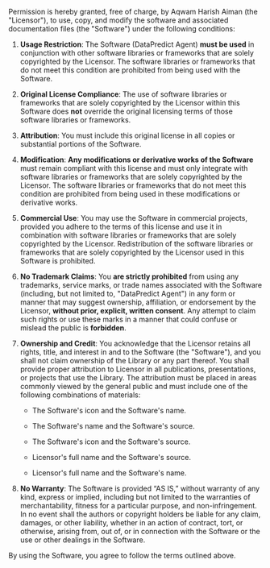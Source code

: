 Permission is hereby granted, free of charge, by Aqwam Harish Aiman (the "Licensor"), to use, copy, and modify the software and associated documentation files (the "Software") under the following conditions:

1. **Usage Restriction**: The Software (DataPredict Agent) **must be used** in conjunction with other software libraries or frameworks that are solely copyrighted by the Licensor. The software libraries or frameworks that do not meet this condition are prohibited from being used with the Software.

2. **Original License Compliance**: The use of software libraries or frameworks that are solely copyrighted by the Licensor within this Software does **not** override the original licensing terms of those software libraries or frameworks.

3. **Attribution**: You must include this original license in all copies or substantial portions of the Software.

4. **Modification**: **Any modifications or derivative works of the Software** must remain compliant with this license and must only integrate with software libraries or frameworks that are solely copyrighted by the Licensor. The software libraries or frameworks that do not meet this condition are prohibited from being used in these modifications or derivative works.

5. **Commercial Use**: You may use the Software in commercial projects, provided you adhere to the terms of this license and use it in combination with software libraries or frameworks that are solely copyrighted by the Licensor. Redistribution of the software libraries or frameworks that are solely copyrighted by the Licensor used in this Software is prohibited.

6. **No Trademark Claims**: You **are strictly prohibited** from using any trademarks, service marks, or trade names associated with the Software (including, but not limited to, "DataPredict Agent") in any form or manner that may suggest ownership, affiliation, or endorsement by the Licensor, **without prior, explicit, written consent**. Any attempt to claim such rights or use these marks in a manner that could confuse or mislead the public is **forbidden**.

7. **Ownership and Credit**: You acknowledge that the Licensor retains all rights, title, and interest in and to the Software (the "Software"), and you shall not claim ownership of the Library or any part thereof. You shall provide proper attribution to Licensor in all publications, presentations, or projects that use the Library. The attribution must be placed in areas commonly viewed by the general public and must include one of the following combinations of materials:
   
   * The Software's icon and the Software's name.
     
   * The Software's name and the Software's source.
     
   * The Software's icon and the Software's source.
     
   * Licensor's full name and the Software's source.
   
   * Licensor's full name and the Software's name.

9. **No Warranty**: The Software is provided “AS IS,” without warranty of any kind, express or implied, including but not limited to the warranties of merchantability, fitness for a particular purpose, and non-infringement. In no event shall the authors or copyright holders be liable for any claim, damages, or other liability, whether in an action of contract, tort, or otherwise, arising from, out of, or in connection with the Software or the use or other dealings in the Software.

By using the Software, you agree to follow the terms outlined above.
